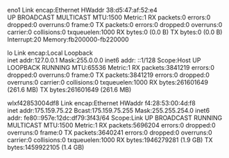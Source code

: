 eno1      Link encap:Ethernet  HWaddr 38:d5:47:af:52:e4  
          UP BROADCAST MULTICAST  MTU:1500  Metric:1
          RX packets:0 errors:0 dropped:0 overruns:0 frame:0
          TX packets:0 errors:0 dropped:0 overruns:0 carrier:0
          collisions:0 txqueuelen:1000 
          RX bytes:0 (0.0 B)  TX bytes:0 (0.0 B)
          Interrupt:20 Memory:fb200000-fb220000 

lo        Link encap:Local Loopback  
          inet addr:127.0.0.1  Mask:255.0.0.0
          inet6 addr: ::1/128 Scope:Host
          UP LOOPBACK RUNNING  MTU:65536  Metric:1
          RX packets:3841219 errors:0 dropped:0 overruns:0 frame:0
          TX packets:3841219 errors:0 dropped:0 overruns:0 carrier:0
          collisions:0 txqueuelen:1000 
          RX bytes:261601649 (261.6 MB)  TX bytes:261601649 (261.6 MB)

wlxf42853004df8 Link encap:Ethernet  HWaddr f4:28:53:00:4d:f8  
          inet addr:175.159.75.22  Bcast:175.159.75.255  Mask:255.255.254.0
          inet6 addr: fe80::957e:12dc:df79:3f43/64 Scope:Link
          UP BROADCAST RUNNING MULTICAST  MTU:1500  Metric:1
          RX packets:5696204 errors:0 dropped:0 overruns:0 frame:0
          TX packets:3640241 errors:0 dropped:0 overruns:0 carrier:0
          collisions:0 txqueuelen:1000 
          RX bytes:1946279281 (1.9 GB)  TX bytes:1459922105 (1.4 GB)

